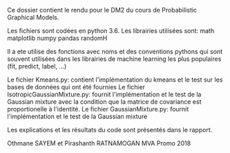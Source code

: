 Ce dossier contient le rendu pour le DM2 du cours de Probabilistic Graphical Models.

Les fichiers sont codées en python 3.6.
Les librairies utilisées sont:
math
matplotlib
numpy
pandas
randomH

Il a ete utilise des fonctions avec noms et des conventions pythons qui sont souvent utilisées dans les librairies de machine learning les plus populaires (fit, predict, label, ...)

Le fichier Kmeans.py: contient l'implémentation du kmeans et le test sur les bases de données qui ont été fournies
Le fichier IsotropicGaussianMixture.py: fournit l'implémentation et le test de la Gaussian mixture avec la condition que la matrice de covariance est proportionelle à l'identité.
Le fichier GaussianMixture.py: fournit l'implémentation et le test de la Gaussian mixture

Les explications et les résultats du code sont présentés dans le rapport.

Othmane SAYEM et Pirashanth RATNAMOGAN
MVA Promo 2018
